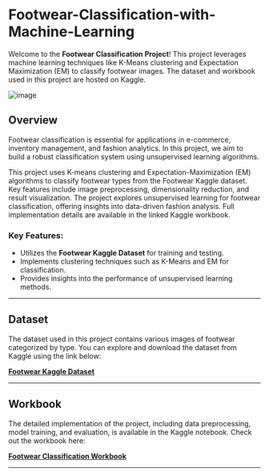 # Footwear-Classification-with-Machine-Learning

Welcome to the **Footwear Classification Project**! This project leverages machine learning techniques like K-Means clustering and Expectation Maximization (EM) to classify footwear images. The dataset and workbook used in this project are hosted on Kaggle.

![image](https://github.com/user-attachments/assets/748d4884-4692-4b89-8af6-9e7292f3d4cd)

## Overview

Footwear classification is essential for applications in e-commerce, inventory management, and fashion analytics. In this project, we aim to build a robust classification system using unsupervised learning algorithms.

This project uses K-means clustering and Expectation-Maximization (EM) algorithms to classify footwear types from the Footwear Kaggle dataset. Key features include image preprocessing, dimensionality reduction, and result visualization. The project explores unsupervised learning for footwear classification, offering insights into data-driven fashion analysis. Full implementation details are available in the linked Kaggle workbook.

### Key Features:
- Utilizes the **Footwear Kaggle Dataset** for training and testing.
- Implements clustering techniques such as K-Means and EM for classification.
- Provides insights into the performance of unsupervised learning methods.

---

## Dataset

The dataset used in this project contains various images of footwear categorized by type. You can explore and download the dataset from Kaggle using the link below:

[**Footwear Kaggle Dataset**](https://www.kaggle.com/datasets/adityakadam1/footwear)

---

## Workbook

The detailed implementation of the project, including data preprocessing, model training, and evaluation, is available in the Kaggle notebook. Check out the workbook here:

[**Footwear Classification Workbook**](https://www.kaggle.com/code/adityakadam1/footwear-classification-using-kmeans-and-em)

---

